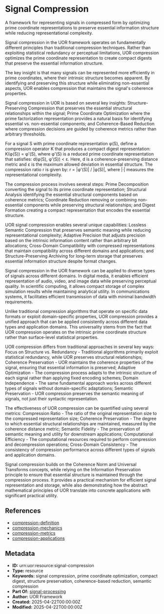# Signal Compression

A framework for representing signals in compressed form by optimizing prime coordinate representations to preserve essential information structure while reducing representational complexity.

Signal compression in the UOR framework operates on fundamentally different principles than traditional compression techniques. Rather than exploiting statistical redundancy or perceptual limitations, UOR compression optimizes the prime coordinate representation to create compact digests that preserve the essential information structure.

The key insight is that many signals can be represented more efficiently in prime coordinates, where their intrinsic structure becomes apparent. By identifying and preserving this structure while eliminating non-essential aspects, UOR enables compression that maintains the signal's coherence properties.

Signal compression in UOR is based on several key insights: Structure-Preserving Compression that preserves the essential structural relationships within the signal; Prime Coordinate Optimization where the prime factorization representation provides a natural basis for identifying essential vs. non-essential components; and Coherence-Based Reduction where compression decisions are guided by coherence metrics rather than arbitrary thresholds.

For a signal S with prime coordinate representation φ(S), define a compression operator K that produces a compact digest representation: K(φ(S)) = φ'(S), where φ'(S) is a reduced prime coordinate representation that satisfies: d(φ(S), φ'(S)) < ε. Here, d is a coherence-preserving distance metric and ε is the maximum allowed deviation in essential structure. The compression ratio r is given by: r = |φ'(S)| / |φ(S)|, where |·| measures the representational complexity.

The compression process involves several steps: Prime Decomposition converting the signal to its prime coordinate representation; Structural Analysis identifying the essential structural components based on coherence metrics; Coordinate Reduction removing or combining non-essential components while preserving structural relationships; and Digest Formation creating a compact representation that encodes the essential structure.

UOR signal compression enables several unique capabilities: Lossless Semantic Compression that preserves semantic meaning while reducing representational complexity; Adaptive Precision that adjusts precision based on the intrinsic information content rather than arbitrary bit allocations; Cross-Domain Compatibility with compressed representations that maintain compatibility across different domains and applications; and Structure-Preserving Archiving for long-term storage that preserves essential information structure despite format changes.

Signal compression in the UOR framework can be applied to diverse types of signals across different domains. In digital media, it enables efficient representation of audio, video, and image data while preserving perceptual quality. In scientific computing, it allows compact storage of complex simulation results while maintaining analytical utility. In communications systems, it facilitates efficient transmission of data with minimal bandwidth requirements.

Unlike traditional compression algorithms that operate on specific data formats or exploit domain-specific properties, UOR compression provides a unified approach that can be applied consistently across different data types and application domains. This universality stems from the fact that UOR compression operates on the intrinsic prime coordinate structure rather than surface-level statistical properties.

UOR compression differs from traditional approaches in several key ways: Focus on Structure vs. Redundancy - Traditional algorithms primarily exploit statistical redundancy, while UOR preserves structural relationships; Coherence Preservation - UOR maintains the coherence properties of the signal, ensuring that essential information is preserved; Adaptive Optimization - The compression process adapts to the intrinsic structure of each signal rather than applying fixed encoding schemes; Domain Independence - The same fundamental approach works across different types of signals without domain-specific adaptations; Semantic Preservation - UOR compression preserves the semantic meaning of signals, not just their syntactic representation.

The effectiveness of UOR compression can be quantified using several metrics: Compression Ratio - The ratio of the original representation size to the compressed representation size; Coherence Preservation - The degree to which essential structural relationships are maintained, measured by the coherence distance metric; Semantic Fidelity - The preservation of semantic meaning and utility for downstream applications; Computational Efficiency - The computational resources required to perform compression and decompression operations; Cross-Domain Consistency - The consistency of compression performance across different types of signals and application domains.

Signal compression builds on the Coherence Norm and Universal Transforms concepts, while relying on the Information Preservation principle to ensure that essential structure is maintained through the compression process. It provides a practical mechanism for efficient signal representation and storage, while also demonstrating how the abstract mathematical principles of UOR translate into concrete applications with significant practical utility.

## References

- [compression-definition](./compression-definition.md)
- [compression-mechanics](./compression-mechanics.md)
- [compression-metrics](./compression-metrics.md)
- [compression-applications](./compression-applications.md)

## Metadata

- **ID:** urn:uor:resource:signal-compression
- **Type:** resource
- **Keywords:** signal compression, prime coordinate optimization, compact digest, structure preservation, coherence-based reduction, semantic compression
- **Part Of:** [signal-processing](../Topics/signal-processing.md)
- **Author:** UOR Framework
- **Created:** 2025-04-22T00:00:00Z
- **Modified:** 2025-04-22T00:00:00Z
